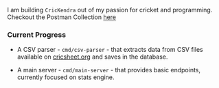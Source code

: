 I am building `CricKendra` out of my passion for cricket and programming. Checkout the Postman Collection [here](https://documenter.getpostman.com/view/25403102/2sAYBREZ3x)

### Current Progress

- A CSV parser - `cmd/csv-parser` - that extracts data from CSV files available on [cricsheet.org](https://cricsheet.org) and saves in the database.

- A main server - `cmd/main-server` - that provides basic endpoints, currently focused on stats engine.
